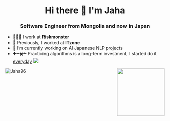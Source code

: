 ### 
<h1 align="center">Hi there 👋 I'm Jaha</h1>
<h3 align="center">Software Engineer from Mongolia and now in Japan</h3>

- 👨🏻‍💻 I work at **Riskmonster**
- 🤝 Previously, I worked at **ITzone**
- 🔭 I’m currently working on AI Japanese NLP projects
- ➕➖✖️➗ Practicing algorithms is a long-term investment, I started do it [everyday](https://github.com/Jaha96/leetcodeChallenges) [![](https://lc.coding.gs/v1/solved/calvinchankf.svg?logo=leetcode)](https://leetcode.com/calvinchankf/)

<p align="left">
  <img align="center" src="https://github-readme-stats.calvinchankf.vercel.app/api?username=Jaha96&show_icons=true" alt="Jaha96" />
  <img align='right' src='https://github.com/Rishit-dagli/Rishit-dagli/blob/master/images/octocat-anime.gif' width='150"'>
</p>

<!--
**Jaha96/Jaha96** is a ✨ _special_ ✨ repository because its `README.md` (this file) appears on your GitHub profile.

Here are some ideas to get you started:


- 🌱 I’m currently learning ...
- 👯 I’m looking to collaborate on ...
- 🤔 I’m looking for help with ...
- 💬 Ask me about ...
- 📫 How to reach me: ...
- 😄 Pronouns: ...
- ⚡ Fun fact: ...
-->
